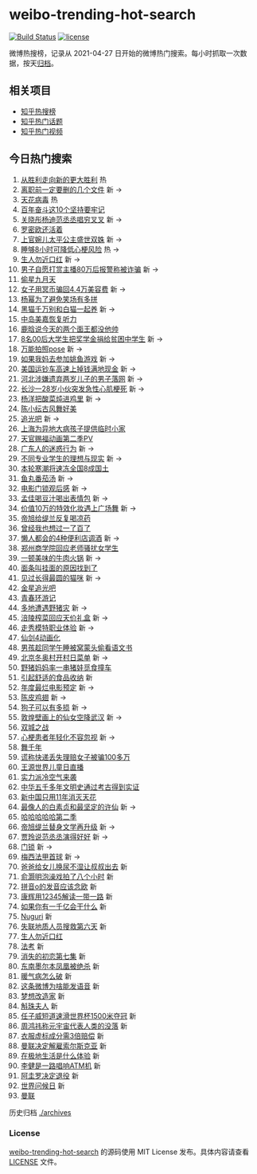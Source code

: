 # weibo-trending-hot-search

[![Build Status](https://github.com/justjavac/weibo-trending-hot-search/workflows/ci/badge.svg?branch=master)](https://github.com/justjavac/weibo-trending-hot-search/actions)
[![license](https://img.shields.io/github/license/justjavac/weibo-trending-hot-search)](https://github.com/justjavac/weibo-trending-hot-search/blob/master/LICENSE)

微博热搜榜，记录从 2021-04-27 日开始的微博热门搜索。每小时抓取一次数据，按天[归档](./archives)。

## 相关项目

- [知乎热搜榜](https://github.com/justjavac/zhihu-trending-top-search)
- [知乎热门话题](https://github.com/justjavac/zhihu-trending-hot-questions)
- [知乎热门视频](https://github.com/justjavac/zhihu-trending-hot-video)

## 今日热门搜索

<!-- BEGIN -->
<!-- 最后更新时间 Sun Nov 21 2021 08:49:58 GMT+0800 (China Standard Time) -->

1. [从胜利走向新的更大胜利](https://s.weibo.com//weibo?q=%23%E4%BB%8E%E8%83%9C%E5%88%A9%E8%B5%B0%E5%90%91%E6%96%B0%E7%9A%84%E6%9B%B4%E5%A4%A7%E8%83%9C%E5%88%A9%23&Refer=new_time)
   热
1. [离职前一定要删的几个文件](https://s.weibo.com//weibo?q=%23%E7%A6%BB%E8%81%8C%E5%89%8D%E4%B8%80%E5%AE%9A%E8%A6%81%E5%88%A0%E7%9A%84%E5%87%A0%E4%B8%AA%E6%96%87%E4%BB%B6%23&Refer=top)
   新 ->
1. [天花病毒](https://s.weibo.com//weibo?q=%23%E5%A4%A9%E8%8A%B1%E7%97%85%E6%AF%92%23&Refer=top)
   热
1. [百年奋斗这10个坚持要牢记](https://s.weibo.com//weibo?q=%23%E7%99%BE%E5%B9%B4%E5%A5%8B%E6%96%97%E8%BF%9910%E4%B8%AA%E5%9D%9A%E6%8C%81%E8%A6%81%E7%89%A2%E8%AE%B0%23&Refer=top)
1. [关晓彤杨迪范丞丞唱穷叉叉](https://s.weibo.com//weibo?q=%23%E5%85%B3%E6%99%93%E5%BD%A4%E6%9D%A8%E8%BF%AA%E8%8C%83%E4%B8%9E%E4%B8%9E%E5%94%B1%E7%A9%B7%E5%8F%89%E5%8F%89%23&Refer=top)
   新 ->
1. [罗密欧还活着](https://s.weibo.com//weibo?q=%23%E7%BD%97%E5%AF%86%E6%AC%A7%E8%BF%98%E6%B4%BB%E7%9D%80%23&Refer=top)
1. [上官婉儿太平公主盛世双姝](https://s.weibo.com//weibo?q=%23%E4%B8%8A%E5%AE%98%E5%A9%89%E5%84%BF%E5%A4%AA%E5%B9%B3%E5%85%AC%E4%B8%BB%E7%9B%9B%E4%B8%96%E5%8F%8C%E5%A7%9D%23&Refer=top)
   新 ->
1. [睡够8小时可降低心梗风险](https://s.weibo.com//weibo?q=%23%E7%9D%A1%E5%A4%9F8%E5%B0%8F%E6%97%B6%E5%8F%AF%E9%99%8D%E4%BD%8E%E5%BF%83%E6%A2%97%E9%A3%8E%E9%99%A9%23&Refer=top)
   热 ->
1. [生人勿近口红](https://s.weibo.com//weibo?q=%E7%94%9F%E4%BA%BA%E5%8B%BF%E8%BF%91%E5%8F%A3%E7%BA%A2&Refer=top)
   新 ->
1. [男子自愿打赏主播80万后报警称被诈骗](https://s.weibo.com//weibo?q=%23%E7%94%B7%E5%AD%90%E8%87%AA%E6%84%BF%E6%89%93%E8%B5%8F%E4%B8%BB%E6%92%AD80%E4%B8%87%E5%90%8E%E6%8A%A5%E8%AD%A6%E7%A7%B0%E8%A2%AB%E8%AF%88%E9%AA%97%23&Refer=top)
   新 ->
1. [偷星九月天](https://s.weibo.com//weibo?q=%23%E5%81%B7%E6%98%9F%E4%B9%9D%E6%9C%88%E5%A4%A9%23&Refer=top)
1. [女子用冥币骗回4.4万美容费](https://s.weibo.com//weibo?q=%23%E5%A5%B3%E5%AD%90%E7%94%A8%E5%86%A5%E5%B8%81%E9%AA%97%E5%9B%9E4.4%E4%B8%87%E7%BE%8E%E5%AE%B9%E8%B4%B9%23&Refer=top)
   新 ->
1. [杨幂为了避免笑场有多拼](https://s.weibo.com//weibo?q=%23%E6%9D%A8%E5%B9%82%E4%B8%BA%E4%BA%86%E9%81%BF%E5%85%8D%E7%AC%91%E5%9C%BA%E6%9C%89%E5%A4%9A%E6%8B%BC%23&Refer=top)
1. [黑猫千万别和白猫一起养](https://s.weibo.com//weibo?q=%23%E9%BB%91%E7%8C%AB%E5%8D%83%E4%B8%87%E5%88%AB%E5%92%8C%E7%99%BD%E7%8C%AB%E4%B8%80%E8%B5%B7%E5%85%BB%23&Refer=top)
   新 ->
1. [中岛美嘉恢复听力](https://s.weibo.com//weibo?q=%23%E4%B8%AD%E5%B2%9B%E7%BE%8E%E5%98%89%E6%81%A2%E5%A4%8D%E5%90%AC%E5%8A%9B%23&Refer=top)
1. [鹿晗说今天的两个面王都没他帅](https://s.weibo.com//weibo?q=%23%E9%B9%BF%E6%99%97%E8%AF%B4%E4%BB%8A%E5%A4%A9%E7%9A%84%E4%B8%A4%E4%B8%AA%E9%9D%A2%E7%8E%8B%E9%83%BD%E6%B2%A1%E4%BB%96%E5%B8%85%23&Refer=top)
1. [8名00后大学生把奖学金捐给贫困中学生](https://s.weibo.com//weibo?q=%238%E5%90%8D00%E5%90%8E%E5%A4%A7%E5%AD%A6%E7%94%9F%E6%8A%8A%E5%A5%96%E5%AD%A6%E9%87%91%E6%8D%90%E7%BB%99%E8%B4%AB%E5%9B%B0%E4%B8%AD%E5%AD%A6%E7%94%9F%23&Refer=top)
   新 ->
1. [万能拍照pose](https://s.weibo.com//weibo?q=%23%E4%B8%87%E8%83%BD%E6%8B%8D%E7%85%A7pose%23&Refer=top)
   新 ->
1. [如果我妈去参加姚鱼游戏](https://s.weibo.com//weibo?q=%E5%A6%82%E6%9E%9C%E6%88%91%E5%A6%88%E5%8E%BB%E5%8F%82%E5%8A%A0%E5%A7%9A%E9%B1%BC%E6%B8%B8%E6%88%8F&Refer=top)
   新 ->
1. [美国运钞车高速上掉钱满地现金](https://s.weibo.com//weibo?q=%23%E7%BE%8E%E5%9B%BD%E8%BF%90%E9%92%9E%E8%BD%A6%E9%AB%98%E9%80%9F%E4%B8%8A%E6%8E%89%E9%92%B1%E6%BB%A1%E5%9C%B0%E7%8E%B0%E9%87%91%23&Refer=top)
   新 ->
1. [河北涉嫌遗弃两岁儿子的男子落网](https://s.weibo.com//weibo?q=%23%E6%B2%B3%E5%8C%97%E6%B6%89%E5%AB%8C%E9%81%97%E5%BC%83%E4%B8%A4%E5%B2%81%E5%84%BF%E5%AD%90%E7%9A%84%E7%94%B7%E5%AD%90%E8%90%BD%E7%BD%91%23&Refer=top)
   新 ->
1. [长沙一28岁小伙突发急性心肌梗死](https://s.weibo.com//weibo?q=%23%E9%95%BF%E6%B2%99%E4%B8%8028%E5%B2%81%E5%B0%8F%E4%BC%99%E7%AA%81%E5%8F%91%E6%80%A5%E6%80%A7%E5%BF%83%E8%82%8C%E6%A2%97%E6%AD%BB%23&Refer=top)
   新 ->
1. [杨洋把酸菜炖进鸡里](https://s.weibo.com//weibo?q=%23%E6%9D%A8%E6%B4%8B%E6%8A%8A%E9%85%B8%E8%8F%9C%E7%82%96%E8%BF%9B%E9%B8%A1%E9%87%8C%23&Refer=top)
   新 ->
1. [陈小纭古风舞好美](https://s.weibo.com//weibo?q=%23%E9%99%88%E5%B0%8F%E7%BA%AD%E5%8F%A4%E9%A3%8E%E8%88%9E%E5%A5%BD%E7%BE%8E%23&Refer=top)
1. [追光吧](https://s.weibo.com//weibo?q=%E8%BF%BD%E5%85%89%E5%90%A7&Refer=top) 新
   ->
1. [上海为异地大病孩子提供临时小家](https://s.weibo.com//weibo?q=%23%E4%B8%8A%E6%B5%B7%E4%B8%BA%E5%BC%82%E5%9C%B0%E5%A4%A7%E7%97%85%E5%AD%A9%E5%AD%90%E6%8F%90%E4%BE%9B%E4%B8%B4%E6%97%B6%E5%B0%8F%E5%AE%B6%23&Refer=top)
1. [天官赐福动画第二季PV](https://s.weibo.com//weibo?q=%23%E5%A4%A9%E5%AE%98%E8%B5%90%E7%A6%8F%E5%8A%A8%E7%94%BB%E7%AC%AC%E4%BA%8C%E5%AD%A3PV%23&Refer=top)
1. [广东人的迷惑行为](https://s.weibo.com//weibo?q=%E5%B9%BF%E4%B8%9C%E4%BA%BA%E7%9A%84%E8%BF%B7%E6%83%91%E8%A1%8C%E4%B8%BA&Refer=top)
   新 ->
1. [不同专业学生的理想与现实](https://s.weibo.com//weibo?q=%23%E4%B8%8D%E5%90%8C%E4%B8%93%E4%B8%9A%E5%AD%A6%E7%94%9F%E7%9A%84%E7%90%86%E6%83%B3%E4%B8%8E%E7%8E%B0%E5%AE%9E%23&Refer=top)
   新 ->
1. [本轮寒潮将速冻全国8成国土](https://s.weibo.com//weibo?q=%23%E6%9C%AC%E8%BD%AE%E5%AF%92%E6%BD%AE%E5%B0%86%E9%80%9F%E5%86%BB%E5%85%A8%E5%9B%BD8%E6%88%90%E5%9B%BD%E5%9C%9F%23&Refer=top)
1. [鱼丸番茄汤](https://s.weibo.com//weibo?q=%E9%B1%BC%E4%B8%B8%E7%95%AA%E8%8C%84%E6%B1%A4&Refer=top)
   新 ->
1. [电影门锁观后感](https://s.weibo.com//weibo?q=%23%E7%94%B5%E5%BD%B1%E9%97%A8%E9%94%81%E8%A7%82%E5%90%8E%E6%84%9F%23&Refer=top)
   新 ->
1. [孟佳喝豆汁喝出表情包](https://s.weibo.com//weibo?q=%23%E5%AD%9F%E4%BD%B3%E5%96%9D%E8%B1%86%E6%B1%81%E5%96%9D%E5%87%BA%E8%A1%A8%E6%83%85%E5%8C%85%23&Refer=top)
   新 ->
1. [价值10万的特效化妆遇上广场舞](https://s.weibo.com//weibo?q=%E4%BB%B7%E5%80%BC10%E4%B8%87%E7%9A%84%E7%89%B9%E6%95%88%E5%8C%96%E5%A6%86%E9%81%87%E4%B8%8A%E5%B9%BF%E5%9C%BA%E8%88%9E&Refer=top)
   新 ->
1. [帝旭给缇兰反复喝凉药](https://s.weibo.com//weibo?q=%23%E5%B8%9D%E6%97%AD%E7%BB%99%E7%BC%87%E5%85%B0%E5%8F%8D%E5%A4%8D%E5%96%9D%E5%87%89%E8%8D%AF%23&Refer=top)
1. [曾经我也想过一了百了](https://s.weibo.com//weibo?q=%23%E6%9B%BE%E7%BB%8F%E6%88%91%E4%B9%9F%E6%83%B3%E8%BF%87%E4%B8%80%E4%BA%86%E7%99%BE%E4%BA%86%23&Refer=top)
1. [懒人都会的4种便利店调酒](https://s.weibo.com//weibo?q=%E6%87%92%E4%BA%BA%E9%83%BD%E4%BC%9A%E7%9A%844%E7%A7%8D%E4%BE%BF%E5%88%A9%E5%BA%97%E8%B0%83%E9%85%92&Refer=top)
   新 ->
1. [郑州商学院回应老师骚扰女学生](https://s.weibo.com//weibo?q=%23%E9%83%91%E5%B7%9E%E5%95%86%E5%AD%A6%E9%99%A2%E5%9B%9E%E5%BA%94%E8%80%81%E5%B8%88%E9%AA%9A%E6%89%B0%E5%A5%B3%E5%AD%A6%E7%94%9F%23&Refer=top)
1. [一顿美味的牛肉火锅](https://s.weibo.com//weibo?q=%E4%B8%80%E9%A1%BF%E7%BE%8E%E5%91%B3%E7%9A%84%E7%89%9B%E8%82%89%E7%81%AB%E9%94%85&Refer=top)
   新 ->
1. [面条叫挂面的原因找到了](https://s.weibo.com//weibo?q=%23%E9%9D%A2%E6%9D%A1%E5%8F%AB%E6%8C%82%E9%9D%A2%E7%9A%84%E5%8E%9F%E5%9B%A0%E6%89%BE%E5%88%B0%E4%BA%86%23&Refer=top)
1. [见过长得最圆的猫咪](https://s.weibo.com//weibo?q=%23%E8%A7%81%E8%BF%87%E9%95%BF%E5%BE%97%E6%9C%80%E5%9C%86%E7%9A%84%E7%8C%AB%E5%92%AA%23&Refer=top)
   新 ->
1. [金星追光吧](https://s.weibo.com//weibo?q=%E9%87%91%E6%98%9F%E8%BF%BD%E5%85%89%E5%90%A7&Refer=top)
1. [青春环游记](https://s.weibo.com//weibo?q=%E9%9D%92%E6%98%A5%E7%8E%AF%E6%B8%B8%E8%AE%B0&Refer=top)
1. [多地遭遇野猪灾](https://s.weibo.com//weibo?q=%23%E5%A4%9A%E5%9C%B0%E9%81%AD%E9%81%87%E9%87%8E%E7%8C%AA%E7%81%BE%23&Refer=top)
   新 ->
1. [涪陵榨菜回应天价礼盒](https://s.weibo.com//weibo?q=%23%E6%B6%AA%E9%99%B5%E6%A6%A8%E8%8F%9C%E5%9B%9E%E5%BA%94%E5%A4%A9%E4%BB%B7%E7%A4%BC%E7%9B%92%23&Refer=top)
   新 ->
1. [走秀模特职业体验](https://s.weibo.com//weibo?q=%E8%B5%B0%E7%A7%80%E6%A8%A1%E7%89%B9%E8%81%8C%E4%B8%9A%E4%BD%93%E9%AA%8C&Refer=top)
   新 ->
1. [仙剑4动画化](https://s.weibo.com//weibo?q=%23%E4%BB%99%E5%89%914%E5%8A%A8%E7%94%BB%E5%8C%96%23&Refer=top)
1. [男孩趁同学午睡被窝蒙头偷看语文书](https://s.weibo.com//weibo?q=%23%E7%94%B7%E5%AD%A9%E8%B6%81%E5%90%8C%E5%AD%A6%E5%8D%88%E7%9D%A1%E8%A2%AB%E7%AA%9D%E8%92%99%E5%A4%B4%E5%81%B7%E7%9C%8B%E8%AF%AD%E6%96%87%E4%B9%A6%23&Refer=top)
1. [北京冬奥村开村日菜单](https://s.weibo.com//weibo?q=%23%E5%8C%97%E4%BA%AC%E5%86%AC%E5%A5%A5%E6%9D%91%E5%BC%80%E6%9D%91%E6%97%A5%E8%8F%9C%E5%8D%95%23&Refer=top)
   新 ->
1. [野猪妈妈率一串猪娃觅食撞车](https://s.weibo.com//weibo?q=%23%E9%87%8E%E7%8C%AA%E5%A6%88%E5%A6%88%E7%8E%87%E4%B8%80%E4%B8%B2%E7%8C%AA%E5%A8%83%E8%A7%85%E9%A3%9F%E6%92%9E%E8%BD%A6%23&Refer=top)
1. [引起舒适的食品收纳](https://s.weibo.com//weibo?q=%E5%BC%95%E8%B5%B7%E8%88%92%E9%80%82%E7%9A%84%E9%A3%9F%E5%93%81%E6%94%B6%E7%BA%B3&Refer=top)
   新
1. [年度最烂电影预定](https://s.weibo.com//weibo?q=%23%E5%B9%B4%E5%BA%A6%E6%9C%80%E7%83%82%E7%94%B5%E5%BD%B1%E9%A2%84%E5%AE%9A%23&Refer=top)
   新 ->
1. [陈皮鸡翅](https://s.weibo.com//weibo?q=%E9%99%88%E7%9A%AE%E9%B8%A1%E7%BF%85&Refer=top)
   新 ->
1. [狗子可以有多损](https://s.weibo.com//weibo?q=%23%E7%8B%97%E5%AD%90%E5%8F%AF%E4%BB%A5%E6%9C%89%E5%A4%9A%E6%8D%9F%23&Refer=top)
   新 ->
1. [敦煌壁画上的仙女空降武汉](https://s.weibo.com//weibo?q=%23%E6%95%A6%E7%85%8C%E5%A3%81%E7%94%BB%E4%B8%8A%E7%9A%84%E4%BB%99%E5%A5%B3%E7%A9%BA%E9%99%8D%E6%AD%A6%E6%B1%89%23&Refer=top)
   新 ->
1. [双城之战](https://s.weibo.com//weibo?q=%E5%8F%8C%E5%9F%8E%E4%B9%8B%E6%88%98&Refer=top)
1. [心梗患者年轻化不容忽视](https://s.weibo.com//weibo?q=%23%E5%BF%83%E6%A2%97%E6%82%A3%E8%80%85%E5%B9%B4%E8%BD%BB%E5%8C%96%E4%B8%8D%E5%AE%B9%E5%BF%BD%E8%A7%86%23&Refer=top)
   新 ->
1. [舞千年](https://s.weibo.com//weibo?q=%E8%88%9E%E5%8D%83%E5%B9%B4&Refer=top)
1. [谎称快递丢失理赔女子被骗100多万](https://s.weibo.com//weibo?q=%23%E8%B0%8E%E7%A7%B0%E5%BF%AB%E9%80%92%E4%B8%A2%E5%A4%B1%E7%90%86%E8%B5%94%E5%A5%B3%E5%AD%90%E8%A2%AB%E9%AA%97100%E5%A4%9A%E4%B8%87%23&Refer=top)
1. [王源世界儿童日直播](https://s.weibo.com//weibo?q=%23%E7%8E%8B%E6%BA%90%E4%B8%96%E7%95%8C%E5%84%BF%E7%AB%A5%E6%97%A5%E7%9B%B4%E6%92%AD%23&Refer=top)
1. [实力派冷空气来袭](https://s.weibo.com//weibo?q=%23%E5%AE%9E%E5%8A%9B%E6%B4%BE%E5%86%B7%E7%A9%BA%E6%B0%94%E6%9D%A5%E8%A2%AD%23&Refer=top)
1. [中华五千多年文明史通过考古得到实证](https://s.weibo.com//weibo?q=%23%E4%B8%AD%E5%8D%8E%E4%BA%94%E5%8D%83%E5%A4%9A%E5%B9%B4%E6%96%87%E6%98%8E%E5%8F%B2%E9%80%9A%E8%BF%87%E8%80%83%E5%8F%A4%E5%BE%97%E5%88%B0%E5%AE%9E%E8%AF%81%23&Refer=top)
1. [新中国只用11年消灭天花](https://s.weibo.com//weibo?q=%23%E6%96%B0%E4%B8%AD%E5%9B%BD%E5%8F%AA%E7%94%A811%E5%B9%B4%E6%B6%88%E7%81%AD%E5%A4%A9%E8%8A%B1%23&Refer=top)
1. [最像人的白素贞和最坚定的许仙](https://s.weibo.com//weibo?q=%E6%9C%80%E5%83%8F%E4%BA%BA%E7%9A%84%E7%99%BD%E7%B4%A0%E8%B4%9E%E5%92%8C%E6%9C%80%E5%9D%9A%E5%AE%9A%E7%9A%84%E8%AE%B8%E4%BB%99&Refer=top)
   新 ->
1. [哈哈哈哈哈第二季](https://s.weibo.com//weibo?q=%23%E5%93%88%E5%93%88%E5%93%88%E5%93%88%E5%93%88%E7%AC%AC%E4%BA%8C%E5%AD%A3%23&Refer=top)
1. [帝旭缇兰替身文学再升级](https://s.weibo.com//weibo?q=%23%E5%B8%9D%E6%97%AD%E7%BC%87%E5%85%B0%E6%9B%BF%E8%BA%AB%E6%96%87%E5%AD%A6%E5%86%8D%E5%8D%87%E7%BA%A7%23&Refer=top)
   新 ->
1. [贾玲说范丞丞演得好好](https://s.weibo.com//weibo?q=%23%E8%B4%BE%E7%8E%B2%E8%AF%B4%E8%8C%83%E4%B8%9E%E4%B8%9E%E6%BC%94%E5%BE%97%E5%A5%BD%E5%A5%BD%23&Refer=top)
   新 ->
1. [门锁](https://s.weibo.com//weibo?q=%E9%97%A8%E9%94%81&Refer=top) 新 ->
1. [梅西法甲首球](https://s.weibo.com//weibo?q=%23%E6%A2%85%E8%A5%BF%E6%B3%95%E7%94%B2%E9%A6%96%E7%90%83%23&Refer=top)
   新 ->
1. [爸爸给女儿换尿不湿让叔叔出去](https://s.weibo.com//weibo?q=%23%E7%88%B8%E7%88%B8%E7%BB%99%E5%A5%B3%E5%84%BF%E6%8D%A2%E5%B0%BF%E4%B8%8D%E6%B9%BF%E8%AE%A9%E5%8F%94%E5%8F%94%E5%87%BA%E5%8E%BB%23&Refer=top)
   新
1. [俞灏明泡澡戏拍了八个小时](https://s.weibo.com//weibo?q=%23%E4%BF%9E%E7%81%8F%E6%98%8E%E6%B3%A1%E6%BE%A1%E6%88%8F%E6%8B%8D%E4%BA%86%E5%85%AB%E4%B8%AA%E5%B0%8F%E6%97%B6%23&Refer=top)
   新
1. [拼音o的发音应该念欧](https://s.weibo.com//weibo?q=%23%E6%8B%BC%E9%9F%B3o%E7%9A%84%E5%8F%91%E9%9F%B3%E5%BA%94%E8%AF%A5%E5%BF%B5%E6%AC%A7%23&Refer=top)
   新
1. [康辉用12345解读一带一路](https://s.weibo.com//weibo?q=%23%E5%BA%B7%E8%BE%89%E7%94%A812345%E8%A7%A3%E8%AF%BB%E4%B8%80%E5%B8%A6%E4%B8%80%E8%B7%AF%23&Refer=top)
   新
1. [如果你有一千亿会干什么](https://s.weibo.com//weibo?q=%23%E5%A6%82%E6%9E%9C%E4%BD%A0%E6%9C%89%E4%B8%80%E5%8D%83%E4%BA%BF%E4%BC%9A%E5%B9%B2%E4%BB%80%E4%B9%88%23&Refer=top)
   新
1. [Nuguri](https://s.weibo.com//weibo?q=Nuguri&Refer=top) 新
1. [失联地质人员搜救第六天](https://s.weibo.com//weibo?q=%23%E5%A4%B1%E8%81%94%E5%9C%B0%E8%B4%A8%E4%BA%BA%E5%91%98%E6%90%9C%E6%95%91%E7%AC%AC%E5%85%AD%E5%A4%A9%23&Refer=top)
   新
1. [生人勿近口红](https://s.weibo.com//weibo?q=%23%E7%94%9F%E4%BA%BA%E5%8B%BF%E8%BF%91%E5%8F%A3%E7%BA%A2%23&Refer=top)
1. [法考](https://s.weibo.com//weibo?q=%23%E6%B3%95%E8%80%83%23&Refer=top) 新
1. [消失的初恋第七集](https://s.weibo.com//weibo?q=%23%E6%B6%88%E5%A4%B1%E7%9A%84%E5%88%9D%E6%81%8B%E7%AC%AC%E4%B8%83%E9%9B%86%23&Refer=top)
   新
1. [东南墨尔本凤凰被绝杀](https://s.weibo.com//weibo?q=%23%E4%B8%9C%E5%8D%97%E5%A2%A8%E5%B0%94%E6%9C%AC%E5%87%A4%E5%87%B0%E8%A2%AB%E7%BB%9D%E6%9D%80%23&Refer=top)
   新
1. [暖气病怎么破](https://s.weibo.com//weibo?q=%23%E6%9A%96%E6%B0%94%E7%97%85%E6%80%8E%E4%B9%88%E7%A0%B4%23&Refer=top)
   新
1. [这条微博为啥能发语音](https://s.weibo.com//weibo?q=%23%E8%BF%99%E6%9D%A1%E5%BE%AE%E5%8D%9A%E4%B8%BA%E5%95%A5%E8%83%BD%E5%8F%91%E8%AF%AD%E9%9F%B3%23&Refer=top)
   新
1. [梦想改造家](https://s.weibo.com//weibo?q=%E6%A2%A6%E6%83%B3%E6%94%B9%E9%80%A0%E5%AE%B6&Refer=top)
   新
1. [斛珠夫人](https://s.weibo.com//weibo?q=%E6%96%9B%E7%8F%A0%E5%A4%AB%E4%BA%BA&Refer=top)
   新
1. [任子威短道速滑世界杯1500米夺冠](https://s.weibo.com//weibo?q=%23%E4%BB%BB%E5%AD%90%E5%A8%81%E7%9F%AD%E9%81%93%E9%80%9F%E6%BB%91%E4%B8%96%E7%95%8C%E6%9D%AF1500%E7%B1%B3%E5%A4%BA%E5%86%A0%23&Refer=top)
   新
1. [周鸿祎称元宇宙代表人类的没落](https://s.weibo.com//weibo?q=%23%E5%91%A8%E9%B8%BF%E7%A5%8E%E7%A7%B0%E5%85%83%E5%AE%87%E5%AE%99%E4%BB%A3%E8%A1%A8%E4%BA%BA%E7%B1%BB%E7%9A%84%E6%B2%A1%E8%90%BD%23&Refer=top)
   新
1. [衣服虚标成分需3倍赔偿](https://s.weibo.com//weibo?q=%23%E8%A1%A3%E6%9C%8D%E8%99%9A%E6%A0%87%E6%88%90%E5%88%86%E9%9C%803%E5%80%8D%E8%B5%94%E5%81%BF%23&Refer=top)
   新
1. [曼联决定解雇索尔斯克亚](https://s.weibo.com//weibo?q=%23%E6%9B%BC%E8%81%94%E5%86%B3%E5%AE%9A%E8%A7%A3%E9%9B%87%E7%B4%A2%E5%B0%94%E6%96%AF%E5%85%8B%E4%BA%9A%23&Refer=top)
   新
1. [在极地生活是什么体验](https://s.weibo.com//weibo?q=%23%E5%9C%A8%E6%9E%81%E5%9C%B0%E7%94%9F%E6%B4%BB%E6%98%AF%E4%BB%80%E4%B9%88%E4%BD%93%E9%AA%8C%23&Refer=top)
   新
1. [李健是一路唱响ATM机](https://s.weibo.com//weibo?q=%23%E6%9D%8E%E5%81%A5%E6%98%AF%E4%B8%80%E8%B7%AF%E5%94%B1%E5%93%8DATM%E6%9C%BA%23&Refer=top)
   新
1. [阿圭罗决定退役](https://s.weibo.com//weibo?q=%23%E9%98%BF%E5%9C%AD%E7%BD%97%E5%86%B3%E5%AE%9A%E9%80%80%E5%BD%B9%23&Refer=top)
   新
1. [世界问候日](https://s.weibo.com//weibo?q=%23%E4%B8%96%E7%95%8C%E9%97%AE%E5%80%99%E6%97%A5%23&Refer=top)
   新
1. [曼联](https://s.weibo.com//weibo?q=%E6%9B%BC%E8%81%94&Refer=top)

<!-- END -->

历史归档 [./archives](./archives)

### License

[weibo-trending-hot-search](https://github.com/justjavac/weibo-trending-hot-search)
的源码使用 MIT License 发布。具体内容请查看 [LICENSE](./LICENSE) 文件。
